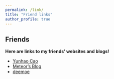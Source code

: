 ```yaml
---
permalink: /link/
title: "Friend links"
author_profile: true
---
```

## Friends
**Here are links to my friends’ websites and blogs!**

* [Yunhao Cao](https://www.quantumcookie.xyz/)
* [Meteor’s Blog](https://www.ghl.info/)
* [deemoe](https://dee.moe)
